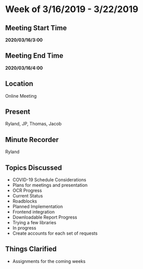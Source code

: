# Week of 3/16/2019 - 3/22/2019

## Meeting Start Time

**2020/03/16/3:00**

## Meeting End Time

**2020/03/16/4:00**

## Location

Online Meeting

## Present

Ryland, JP, Thomas, Jacob

## Minute Recorder

Ryland

## Topics Discussed
- COVID-19 Schedule Considerations
 - Plans for meetings and presentation
- OCR Progress
 - Current Status
 - Roadblocks
 - Planned Implementation
 - Frontend integration
- Downloadable Report Progress
 - Trying a few libraries
 - In progress
- Create accounts for each set of requests
 
## Things Clarified
- Assignments for the coming weeks

